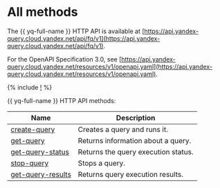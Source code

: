 # All methods

The {{ yq-full-name }} HTTP API is available at [https://api.yandex-query.cloud.yandex.net/api/fq/v1](https://api.yandex-query.cloud.yandex.net/api/fq/v1).

For the OpenAPI Specification 3.0, see [https://api.yandex-query.cloud.yandex.net/resources/v1/openapi.yaml](https://api.yandex-query.cloud.yandex.net/resources/v1/openapi.yaml).

{% include [!](../../_includes/api-common.md) %}

{{ yq-full-name }} HTTP API methods:

| Name | Description |
| --- | --- |
| [create-query](create-query.md) | Creates a query and runs it. |
| [get-query](get-query.md) | Returns information about a query. |
| [get-query-status](get-query-status.md) | Returns the query execution status. |
| [stop-query](stop-query.md) | Stops a query. |
| [get-query-results](get-query-results.md) | Returns query execution results. |

